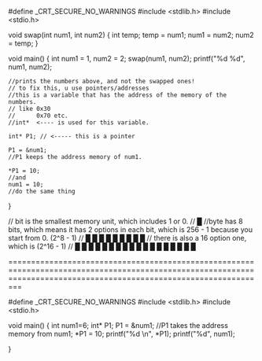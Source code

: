 #define _CRT_SECURE_NO_WARNINGS
#include <stdlib.h>
#include <stdio.h>

void swap(int num1, int num2)
{
	int temp;
	temp = num1;
	num1 = num2;
	num2 = temp;
}

void main()
{
	int num1 = 1, num2 = 2;
	swap(num1, num2);
	printf("%d %d", num1, num2);


	//prints the numbers above, and not the swapped ones!
	// to fix this, u use pointers/addresses
	//this is a variable that has the address of the memory of the numbers.
	// like 0x30
	//      0x70 etc.
	//int*  <---- is used for this variable.

	int* P1; // <----- this is a pointer

	P1 = &num1; 
	//P1 keeps the address memory of num1.

	*P1 = 10;
	//and
	num1 = 10;
	//do the same thing


}

// bit is the smallest memory unit, which includes 1 or 0.
// █
//byte has 8 bits, which means it has 2 options in each bit, which is 256 - 1 because you start from 0. (2^8 - 1)
// █ █ █ █ █ █ █ █ █ 
// there is also a 16 option one, which is (2^16 - 1)
// █ █ █ █ █ █ █ █ █ █ █ █ █ █ █ █ █ █ 

=====================================================================================================================================================================


#define _CRT_SECURE_NO_WARNINGS
#include <stdlib.h>
#include <stdio.h>


void main()
{
	int num1=6;
	int* P1;
	P1 = &num1;  //P1 takes the address memory from num1;
	*P1 = 10;
	printf("%d \n", *P1);
	printf("%d", num1);

}




